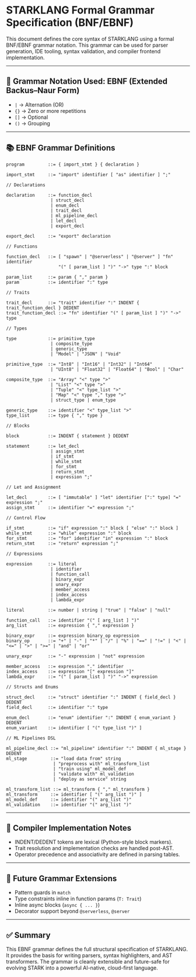 # STARKLANG Formal Grammar Specification (BNF/EBNF)

This document defines the core syntax of STARKLANG using a formal BNF/EBNF grammar notation. This grammar can be used for parser generation, IDE tooling, syntax validation, and compiler frontend implementation.

---

## 🎯 Grammar Notation Used: **EBNF** (Extended Backus–Naur Form)

- `|` → Alternation (OR)
- `{}` → Zero or more repetitions
- `[]` → Optional
- `()` → Grouping

---

## 📚 EBNF Grammar Definitions

```ebnf
program         ::= { import_stmt } { declaration }

import_stmt     ::= "import" identifier [ "as" identifier ] ";"

// Declarations

declaration     ::= function_decl
                 | struct_decl
                 | enum_decl
                 | trait_decl
                 | ml_pipeline_decl
                 | let_decl
                 | export_decl

export_decl     ::= "export" declaration

// Functions

function_decl   ::= [ "spawn" | "@serverless" | "@server" ] "fn" identifier
                    "(" [ param_list ] ")" "->" type ":" block

param_list      ::= param { "," param }
param           ::= identifier ":" type

// Traits

trait_decl      ::= "trait" identifier ":" INDENT { trait_function_decl } DEDENT
trait_function_decl ::= "fn" identifier "(" [ param_list ] ")" "->" type

// Types

type            ::= primitive_type
                 | composite_type
                 | generic_type
                 | "Model" | "JSON" | "Void"

primitive_type  ::= "Int8" | "Int16" | "Int32" | "Int64"
                 | "UInt8" | "Float32" | "Float64" | "Bool" | "Char"

composite_type  ::= "Array" "<" type ">"
                 | "List" "<" type ">"
                 | "Tuple" "<" type_list ">"
                 | "Map" "<" type "," type ">"
                 | struct_type | enum_type

generic_type    ::= identifier "<" type_list ">"
type_list       ::= type { "," type }

// Blocks

block           ::= INDENT { statement } DEDENT

statement       ::= let_decl
                 | assign_stmt
                 | if_stmt
                 | while_stmt
                 | for_stmt
                 | return_stmt
                 | expression ";"

// Let and Assignment

let_decl        ::= [ "immutable" ] "let" identifier [":" type] "=" expression ";"
assign_stmt     ::= identifier "=" expression ";"

// Control Flow

if_stmt         ::= "if" expression ":" block [ "else" ":" block ]
while_stmt      ::= "while" expression ":" block
for_stmt        ::= "for" identifier "in" expression ":" block
return_stmt     ::= "return" expression ";"

// Expressions

expression      ::= literal
                 | identifier
                 | function_call
                 | binary_expr
                 | unary_expr
                 | member_access
                 | index_access
                 | lambda_expr

literal         ::= number | string | "true" | "false" | "null"

function_call   ::= identifier "(" [ arg_list ] ")"
arg_list        ::= expression { "," expression }

binary_expr     ::= expression binary_op expression
binary_op       ::= "+" | "-" | "*" | "/" | "%" | "==" | "!=" | "<" | "<=" | ">" | ">=" | "and" | "or"

unary_expr      ::= "-" expression | "not" expression

member_access   ::= expression "." identifier
index_access    ::= expression "[" expression "]"
lambda_expr     ::= "(" [ param_list ] ")" "->" expression

// Structs and Enums

struct_decl     ::= "struct" identifier ":" INDENT { field_decl } DEDENT
field_decl      ::= identifier ":" type

enum_decl       ::= "enum" identifier ":" INDENT { enum_variant } DEDENT
enum_variant    ::= identifier [ "(" type_list ")" ]

// ML Pipelines DSL

ml_pipeline_decl ::= "ml_pipeline" identifier ":" INDENT { ml_stage } DEDENT
ml_stage         ::= "load data from" string
                  | "preprocess with" ml_transform_list
                  | "train using" ml_model_def
                  | "validate with" ml_validation
                  | "deploy as service" string

ml_transform_list ::= ml_transform { "," ml_transform }
ml_transform     ::= identifier [ "(" arg_list ")" ]
ml_model_def     ::= identifier "(" arg_list ")"
ml_validation    ::= identifier "(" arg_list ")"
```

---

## 🧠 Compiler Implementation Notes

- INDENT/DEDENT tokens are lexical (Python-style block markers).
- Trait resolution and implementation checks are handled post-AST.
- Operator precedence and associativity are defined in parsing tables.

---

## 🔄 Future Grammar Extensions

- Pattern guards in `match`
- Type constraints inline in function params (`T: Trait`)
- Inline async blocks (`async { ... }`)
- Decorator support beyond `@serverless`, `@server`

---

## ✅ Summary

This EBNF grammar defines the full structural specification of STARKLANG. It provides the basis for writing parsers, syntax highlighters, and AST transformers. The grammar is cleanly extensible and future-safe for evolving STARK into a powerful AI-native, cloud-first language.

